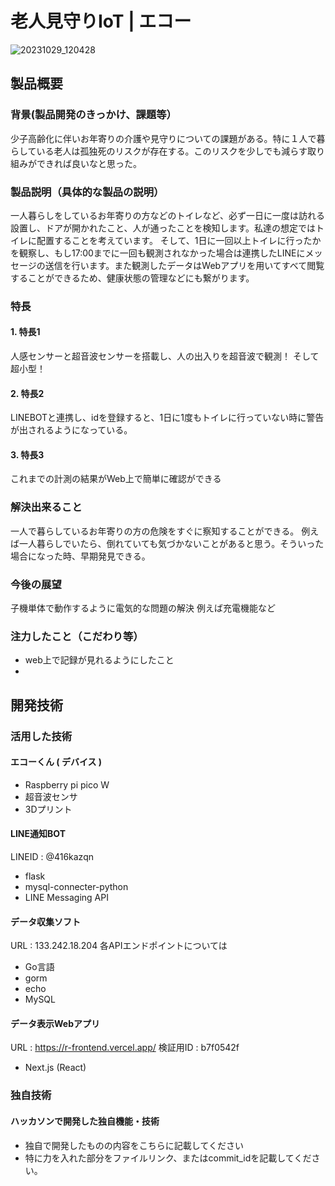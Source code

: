 # 老人見守りIoT | エコー

![20231029_120428](https://github.com/jphacks/KB_2316/assets/79553411/a9677105-5f56-4889-8606-b65f3c534e37)


## 製品概要
### 背景(製品開発のきっかけ、課題等）
少子高齢化に伴いお年寄りの介護や見守りについての課題がある。特に１人で暮らしている老人は孤独死のリスクが存在する。このリスクを少しでも減らす取り組みができれば良いなと思った。
### 製品説明（具体的な製品の説明）
一人暮らしをしているお年寄りの方などのトイレなど、必ず一日に一度は訪れる設置し、ドアが開かれたこと、人が通ったことを検知します。私達の想定ではトイレに配置することを考えています。
そして、1日に一回以上トイレに行ったかを観察し、もし17:00までに一回も観測されなかった場合は連携したLINEにメッセージの送信を行います。また観測したデータはWebアプリを用いてすべて閲覧することができるため、健康状態の管理などにも繋がります。
### 特長
#### 1. 特長1 
人感センサーと超音波センサーを搭載し、人の出入りを超音波で観測！ そして超小型！
#### 2. 特長2　
LINEBOTと連携し、idを登録すると、1日に1度もトイレに行っていない時に警告が出されるようになっている。
#### 3. 特長3　
これまでの計測の結果がWeb上で簡単に確認ができる

### 解決出来ること 
一人で暮らしているお年寄りの方の危険をすぐに察知することができる。
例えば一人暮らしでいたら、倒れていても気づかないことがあると思う。そういった場合になった時、早期発見できる。
### 今後の展望　
子機単体で動作するように電気的な問題の解決
例えば充電機能など
### 注力したこと（こだわり等）
* web上で記録が見れるようにしたこと
* 

## 開発技術　
### 活用した技術

#### エコーくん ( デバイス )

* Raspberry pi pico W
* 超音波センサ
* 3Dプリント

#### LINE通知BOT

LINEID : @416kazqn

* flask
* mysql-connecter-python
* LINE Messaging API

#### データ収集ソフト

URL : 133.242.18.204
各APIエンドポイントについては

* Go言語
* gorm
* echo
* MySQL

#### データ表示Webアプリ

URL : https://r-frontend.vercel.app/
検証用ID : b7f0542f

* Next.js (React)


### 独自技術
#### ハッカソンで開発した独自機能・技術
* 独自で開発したものの内容をこちらに記載してください
* 特に力を入れた部分をファイルリンク、またはcommit_idを記載してください。

